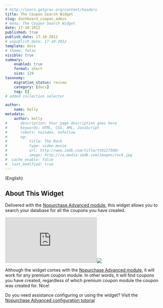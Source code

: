 ```yaml
---
# http://learn.getgrav.org/content/headers
title: The Coupon Search Widget
slug: dashboard_coupon_admin
# menu: The Coupon Search Widget
date: 17-10-2012
published: true
publish_date: 17-10-2012
# unpublish_date: 17-10-2012
template: docs
# theme: false
visible: true
summary:
    enabled: true
    format: short
    size: 128
taxonomy:
    migration_status: review
    category: [docs]
    tag: []
# added collection selector

author:
    name: kelly
metadata:
    author: kelly
#      description: Your page description goes here
#      keywords: HTML, CSS, XML, JavaScript
#      robots: noindex, nofollow
#      og:
#          title: The Rock
#          type: video.movie
#          url: http://www.imdb.com/title/tt0117500/
#          image: http://ia.media-imdb.com/images/rock.jpg
#  cache_enable: false
#  last_modified: true
---
```


(English)

## About This Widget

Delivered with the [Nopurchase Advanced module](/documentation/mailbeez/nopurchase_advanced/), this widget allows you to search your database for all the coupons you have created.

[![](http://localhost/wordpress_mailbeez_EOL/wp-content/themes/awake/lib/scripts/timthumb/thumb.php?src=http://www.mailbeez.com/images/doc/mailbeez/nopurchase_advance/coupon_search_widget.png&w=270&h=94&zc=1&q=100 "Coupon Search Widget")](http://www.mailbeez.com/images/doc/mailbeez/nopurchase_advance/coupon_search_widget.png "Coupon Search Widget")![](http://localhost/wordpress_mailbeez_EOL/wp-content/themes/awake/images/shortcodes/image_shadow.png)

Although the widget comes with the [Nopurchase Advanced module](/documentation/mailbeez/nopurchase_advanced/), it will work for any premium coupon module. In other words, it will find coupons you have created, regardless of which premium coupon module the coupon was created for. Nice!

Do you need assistance configuring or using the widget? Visit the [Nopurchase Advanced configuration tutorial](/documentation/tutorials/mailbeez-tutorials/nopurchase-advanced-configuration-tutorial/)
